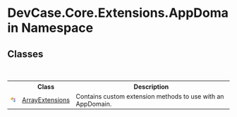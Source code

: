 # DevCase.Core.Extensions.AppDomain Namespace
 




## Classes
&nbsp;<table><tr><th></th><th>Class</th><th>Description</th></tr><tr><td>![Public class](media/pubclass.gif "Public class")</td><td><a href="T_DevCase_Core_Extensions_AppDomain_ArrayExtensions">ArrayExtensions</a></td><td>
Contains custom extension methods to use with an AppDomain.</td></tr></table>&nbsp;
